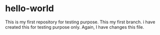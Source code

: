 # hello-world
This is my first repository for testing purpose.
This my first branch.
i have created this for testing purpose only.
Again, I have changes this file.
